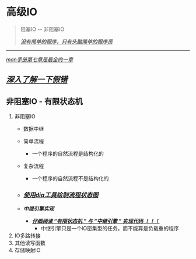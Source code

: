 # 高级IO
>阻塞IO -- 非阻塞IO  
>
><u>***没有简单的程序，只有头脑简单的程序员***</u>  

---

<u>*man手册第七章是最全的一章*</u>  

## <u>***深入了解一下假错***</u>  

## 非阻塞IO - 有限状态机  

1. 非阻塞IO
   + 数据中继
   
   + 简单流程
     
     + 一个程序的自然流程是结构化的
     
   + 复杂流程
     
     + 一个程序的自然流程不是结构化的
     
   + ### <u>***使用dia工具绘制流程状态图***</u>  
   
   + ***中继引擎实现***  
   
     + <u>***仔细阅读  “有限状态机 ”  与  “中继引擎 ”  实现代码 ！！！***</u>  
       + 中继引擎只是一个IO密集型的任务，而不能算是负载重的程序
2. IO多路转接
3. 其他读写函数
4. 存储映射IO
